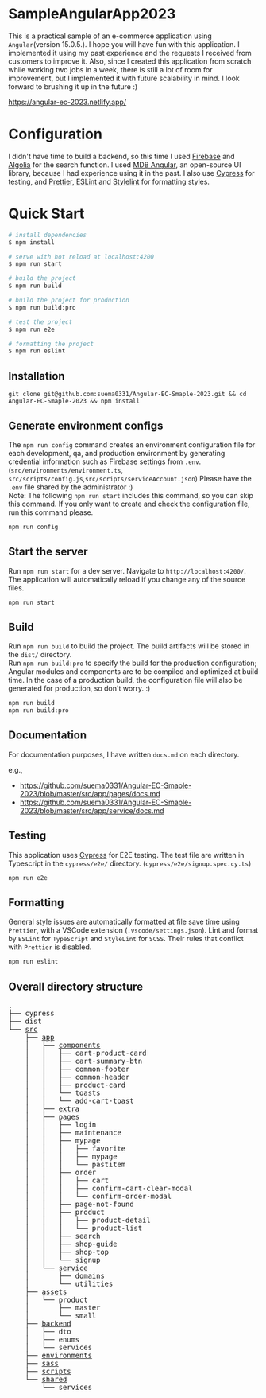 # SampleAngularApp2023

This is a practical sample of an e-commerce application using `Angular`(version 15.0.5.). I hope you will have fun with this application. I implemented it using my past experience and the requests I received from customers to improve it.
Also, since I created this application from scratch while working two jobs in a week, there is still a lot of room for improvement, but I implemented it with future scalability in mind. I look forward to brushing it up in the future :)

https://angular-ec-2023.netlify.app/

# Configuration

I didn't have time to build a backend, so this time I used [Firebase](https://firebase.google.com/) and [Algolia](https://www.algolia.com/) for the search function.
I used [MDB Angular](https://mdbootstrap.com/), an open-source UI library, because I had experience using it in the past.
I also use [Cypress](https://www.cypress.io/) for testing, and [Prettier](https://prettier.io/), [ESLint](https://eslint.org/) and [Stylelint](https://stylelint.io/) for formatting styles.

# Quick Start

```bash
# install dependencies
$ npm install

# serve with hot reload at localhost:4200
$ npm run start

# build the project
$ npm run build

# build the project for production
$ npm run build:pro

# test the project
$ npm run e2e

# formatting the project
$ npm run eslint
```

## Installation

```
git clone git@github.com:suema0331/Angular-EC-Smaple-2023.git && cd Angular-EC-Smaple-2023 && npm install
```

## Generate environment configs

The `npm run config` command creates an environment configuration file for each development, qa, and production environment by generating credential information such as Firebase settings from `.env`. (`src/environments/environment.ts`, `src/scripts/config.js`,`src/scripts/serviceAccount.json`)
Please have the `.env` file shared by the administrator :)<br>
Note: The following `npm run start` includes this command, so you can skip this command. If you only want to create and check the configuration file, run this command please.

```bash
npm run config
```

## Start the server

Run `npm run start` for a dev server. Navigate to `http://localhost:4200/`. The application will automatically reload if you change any of the source files.

```bash
npm run start
```

## Build

Run `npm run build` to build the project. The build artifacts will be stored in the `dist/` directory.<br>
Run `npm run build:pro` to specify the build for the production configuration; Angular modules and components are to be compiled and optimized at build time. In the case of a production build, the configuration file will also be generated for production, so don't worry. :)

```bash
npm run build
npm run build:pro
```

## Documentation

For documentation purposes, I have written `docs.md` on each directory.

e.g.,

- https://github.com/suema0331/Angular-EC-Smaple-2023/blob/master/src/app/pages/docs.md
- https://github.com/suema0331/Angular-EC-Smaple-2023/blob/master/src/app/service/docs.md

## Testing

This application uses [Cypress](https://www.cypress.io/) for E2E testing. The test file are written in Typescript in the `cypress/e2e/` directory. (`cypress/e2e/signup.spec.cy.ts`)

```bash
npm run e2e
```

## Formatting

General style issues are automatically formatted at file save time using `Prettier`, with a VSCode extension (`.vscode/settings.json`).
Lint and format by `ESLint` for `TypeScript` and `StyleLint` for `SCSS`. Their rules that conflict with `Prettier` is disabled.

```bash
npm run eslint
```

## Overall directory structure

<pre>
.
├── cypress
├── dist
└── <a href="https://github.com/suema0331/Angular-EC-Smaple-2023/blob/master/src/docs.md" target="_blank" rel="noopener noreferrer">src</a>
    ├── <a href="https://github.com/suema0331/Angular-EC-Smaple-2023/blob/master/src/app/docs.md" target="_blank" rel="noopener noreferrer">app</a>
    │   ├── <a href="https://github.com/suema0331/Angular-EC-Smaple-2023/blob/master/src/app/components/doc.md" target="_blank" rel="noopener noreferrer">components</a>
    │   │   ├── cart-product-card
    │   │   ├── cart-summary-btn
    │   │   ├── common-footer
    │   │   ├── common-header
    │   │   ├── product-card
    │   │   └── toasts
    │   │   └── add-cart-toast
    │   ├── <a href="https://github.com/suema0331/Angular-EC-Smaple-2023/blob/master/src/app/extra/docs.md" target="_blank" rel="noopener noreferrer">extra</a>
    │   ├── <a href="https://github.com/suema0331/Angular-EC-Smaple-2023/blob/master/src/app/pages/docs.md" target="_blank" rel="noopener noreferrer">pages</a>
    │   │   ├── login
    │   │   ├── maintenance
    │   │   ├── mypage
    │   │   │   ├── favorite
    │   │   │   ├── mypage
    │   │   │   └── pastitem
    │   │   ├── order
    │   │   │   ├── cart
    │   │   │   ├── confirm-cart-clear-modal
    │   │   │   └── confirm-order-modal
    │   │   ├── page-not-found
    │   │   ├── product
    │   │   │   ├── product-detail
    │   │   │   └── product-list
    │   │   ├── search
    │   │   ├── shop-guide
    │   │   ├── shop-top
    │   │   └── signup
    │   └── <a href="https://github.com/suema0331/Angular-EC-Smaple-2023/blob/master/src/app/service/docs.md" target="_blank" rel="noopener noreferrer">service</a>
    │       ├── domains
    │       └── utilities
    ├── <a href="https://github.com/suema0331/Angular-EC-Smaple-2023/blob/master/src/assets/docs.md" target="_blank" rel="noopener noreferrer">assets</a>
    │   └── product
    │       ├── master
    │       └── small
    ├── <a href="https://github.com/suema0331/Angular-EC-Smaple-2023/blob/master/src/backend/docs.md" target="_blank" rel="noopener noreferrer">backend</a>
    │   ├── dto
    │   ├── enums
    │   └── services
    ├── <a href="https://github.com/suema0331/Angular-EC-Smaple-2023/blob/master/src/environments/docs.md" target="_blank" rel="noopener noreferrer">environments</a>
    ├── <a href="https://github.com/suema0331/Angular-EC-Smaple-2023/blob/master/src/sass/docs.md" target="_blank" rel="noopener noreferrer">sass</a>
    ├── <a href="https://github.com/suema0331/Angular-EC-Smaple-2023/blob/master/src/scripts/docs.md" target="_blank" rel="noopener noreferrer">scripts</a>
    └── <a href="https://github.com/suema0331/Angular-EC-Smaple-2023/blob/master/src/shared/services/docs.md" target="_blank" rel="noopener noreferrer">shared</a>
        └── services
</pre>

